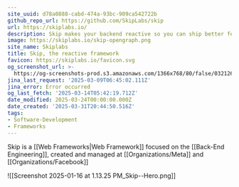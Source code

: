 ```yaml
---
site_uuid: d78a0888-cabd-474a-93bc-909ca542722b
github_repo_url: https://github.com/SkipLabs/skip
url: https://skiplabs.io/
description: Skip makes your backend reactive so you can ship better features faster
image: https://skiplabs.io/skip-opengraph.png
site_name: Skiplabs
title: Skip, the reactive framework
favicon: https://skiplabs.io/favicon.svg
og_screenshot_url: >-
  https://og-screenshots-prod.s3.amazonaws.com/1366x768/80/false/032126250487ac1c11d8b737a83c11d70f91b9cde560ce45f9a3962e4846e7b9.jpeg
jina_last_request: '2025-03-09T06:45:02.111Z'
jina_error: Error occurred
og_last_fetch: '2025-03-14T05:42:19.712Z'
date_modified: 2025-03-24T00:00:00.000Z
date_created: '2025-03-31T20:44:50.516Z'
tags:
- Software-Development
- Frameworks
---
```










Skip is a [[Web Frameworks|Web Framework]] focused on the [[Back-End Engineering]], created and managed at [[Organizations/Meta]] and [[Organizations/Facebook]]


![[Screenshot 2025-01-16 at 1.13.25 PM_Skip--Hero.png]]
